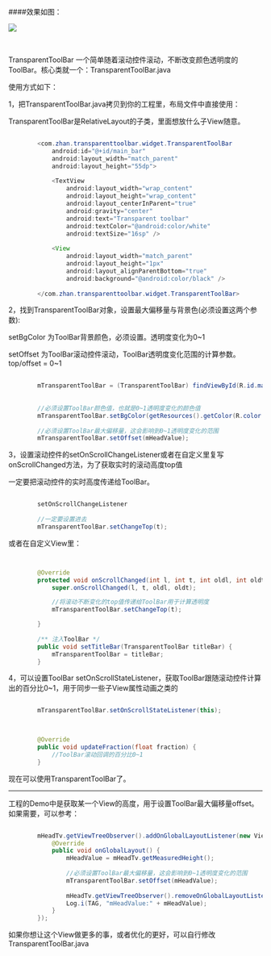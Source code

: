 
<!--lang: java-->
####效果如图：

![](https://github.com/ruzhan123/TransparentToolBar/raw/master/gif/toolbar.gif)

</br>


TransparentToolBar 一个简单随着滚动控件滚动，不断改变颜色透明度的ToolBar。核心类就一个：TransparentToolBar.java


使用方式如下：



1，把TransparentToolBar.java拷贝到你的工程里，布局文件中直接使用：


TransparentToolBar是RelativeLayout的子类，里面想放什么子View随意。


```java

	    <com.zhan.transparenttoolbar.widget.TransparentToolBar
	        android:id="@+id/main_bar"
	        android:layout_width="match_parent"
	        android:layout_height="55dp">
	
	        <TextView
	            android:layout_width="wrap_content"
	            android:layout_height="wrap_content"
	            android:layout_centerInParent="true"
	            android:gravity="center"
	            android:text="Transparent toolbar"
	            android:textColor="@android:color/white"
	            android:textSize="16sp" />
	
	        <View
	            android:layout_width="match_parent"
	            android:layout_height="1px"
	            android:layout_alignParentBottom="true"
	            android:background="@android:color/black" />
	
	    </com.zhan.transparenttoolbar.widget.TransparentToolBar>


```


2，找到TransparentToolBar对象，设置最大偏移量与背景色(必须设置这两个参数):

setBgColor  为ToolBar背景颜色，必须设置。透明度变化为0~1

setOffset   为ToolBar滚动控件滚动，ToolBar透明度变化范围的计算参数。top/offset = 0~1

```java
	
		mTransparentToolBar = (TransparentToolBar) findViewById(R.id.main_bar);
	
	
	    //必须设置ToolBar颜色值，也就是0~1透明度变化的颜色值
	    mTransparentToolBar.setBgColor(getResources().getColor(R.color.bar_color));
	
	    //必须设置ToolBar最大偏移量，这会影响到0~1透明度变化的范围
	    mTransparentToolBar.setOffset(mHeadValue);


```

3，设置滚动控件的setOnScrollChangeListener或者在自定义里复写onScrollChanged方法，为了获取实时的滚动高度top值

一定要把滚动控件的实时高度传递给ToolBar。

```java

		setOnScrollChangeListener
		
		//一定要设置进去
		mTransparentToolBar.setChangeTop(t);

```

或者在自定义View里：

```java


		@Override
	    protected void onScrollChanged(int l, int t, int oldl, int oldt) {
	        super.onScrollChanged(l, t, oldl, oldt);

	        //将滚动不断变化的top值传递给ToolBar用于计算透明度
	        mTransparentToolBar.setChangeTop(t);

	    }
	
	    /** 注入ToolBar */
	    public void setTitleBar(TransparentToolBar titleBar) {
	        mTransparentToolBar = titleBar;
	    }


```

4，可以设置ToolBar setOnScrollStateListener，获取ToolBar跟随滚动控件计算出的百分比0~1，用于同步一些子View属性动画之类的

```java

		mTransparentToolBar.setOnScrollStateListener(this);
		


	    @Override
	    public void updateFraction(float fraction) {
	        //ToolBar滚动回调的百分比0~1
	    }


```

现在可以使用TransparentToolBar了。

---


工程的Demo中是获取某一个View的高度，用于设置ToolBar最大偏移量offset。如果需要，可以参考：



```java

		mHeadTv.getViewTreeObserver().addOnGlobalLayoutListener(new ViewTreeObserver.OnGlobalLayoutListener() {
		    @Override
		    public void onGlobalLayout() {
		        mHeadValue = mHeadTv.getMeasuredHeight();
		
		        //必须设置ToolBar最大偏移量，这会影响到0~1透明度变化的范围
		        mTransparentToolBar.setOffset(mHeadValue);
		
		        mHeadTv.getViewTreeObserver().removeOnGlobalLayoutListener(this);
		        Log.i(TAG, "mHeadValue:" + mHeadValue);
		    }
		});


```

如果你想让这个View做更多的事，或者优化的更好，可以自行修改TransparentToolBar.java

